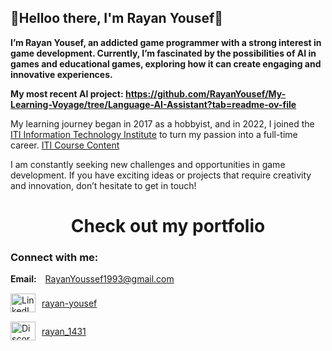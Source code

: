 
## 👋Helloo there, I'm Rayan Yousef👋
**I’m Rayan Yousef, an addicted game programmer with a strong interest in game development.
Currently, I’m fascinated by the possibilities of AI in games and educational games, exploring how it can create engaging and innovative experiences.** 

**My most recent AI project:
https://github.com/RayanYousef/My-Learning-Voyage/tree/Language-AI-Assistant?tab=readme-ov-file**

My learning journey began in 2017 as a hobbyist, and in 2022, I joined the [ITI Information Technology Institute](https://iti.gov.eg/about-us) to turn my passion into a full-time career. 
[ITI Course Content](https://rgateway.iti.gov.eg/Resources/Resources/GetResourceFile?PublicId=d30e0a2b-906d-44f8-9bf7-09a71bfccca7&Size=)

I am constantly seeking new challenges and opportunities in game development. If you have exciting ideas or projects that require creativity and innovation, don’t hesitate to get in touch!

<h1 align="center">
  <a href="https://rayan-yousef.webnode.page" style="text-decoration: none; color: inherit;">Check out my portfolio</a>
</h1>

<h3 align="left">Connect with me:</h3>

<div style="margin-bottom: 15px;">
  <strong>Email:</strong>
  <a href="mailto:RayanYoussef1993@gmail.com" style="margin-left: 10px;">RayanYoussef1993@gmail.com</a>
</div>

<div style="display: flex; align-items: center; margin-bottom: 15px;">
  <a href="https://www.linkedin.com/in/rayan-yousef/" target="blank" style="margin-right: 10px;">
    <img src="https://raw.githubusercontent.com/rahuldkjain/github-profile-readme-generator/master/src/images/icons/Social/linked-in-alt.svg" alt="LinkedIn" height="30" width="40" />
  </a>
  <a href="https://www.linkedin.com/in/rayan-yousef/" target="blank">rayan-yousef</a>
</div>

<div style="display: flex; align-items: center; margin-bottom: 15px;">
  <a href="https://discord.gg/rayan_1431" target="blank" style="margin-right: 10px;">
    <img src="https://raw.githubusercontent.com/rahuldkjain/github-profile-readme-generator/master/src/images/icons/Social/discord.svg" alt="Discord" height="30" width="40" />
  </a>
  <a href="https://discord.gg/rayan_1431" target="blank">rayan_1431</a>
</div>






<!-- Profile views counter with spacing -->
<!--<p align="center" style="margin-top: 30px;"> 
  <img src="https://komarev.com/ghpvc/?username=RayanYousef&label=Profile%20views&color=0e75b6&style=flat" alt="RayanYousef"/> 
</p>



